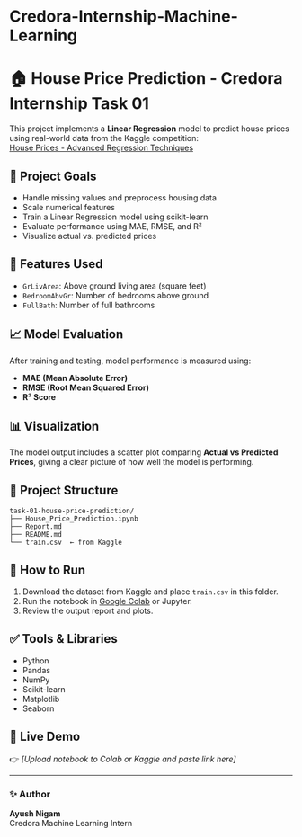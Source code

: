 # Credora-Internship-Machine-Learning


# 🏠 House Price Prediction - Credora Internship Task 01

This project implements a **Linear Regression** model to predict house prices using real-world data from the Kaggle competition:  
[House Prices - Advanced Regression Techniques](https://www.kaggle.com/c/house-prices-advanced-regression-techniques)

## 📌 Project Goals
- Handle missing values and preprocess housing data
- Scale numerical features
- Train a Linear Regression model using scikit-learn
- Evaluate performance using MAE, RMSE, and R²
- Visualize actual vs. predicted prices

## 🧠 Features Used
- `GrLivArea`: Above ground living area (square feet)
- `BedroomAbvGr`: Number of bedrooms above ground
- `FullBath`: Number of full bathrooms

## 📈 Model Evaluation
After training and testing, model performance is measured using:
- **MAE (Mean Absolute Error)**
- **RMSE (Root Mean Squared Error)**
- **R² Score**

## 📊 Visualization
The model output includes a scatter plot comparing **Actual vs Predicted Prices**, giving a clear picture of how well the model is performing.

## 📂 Project Structure
```
task-01-house-price-prediction/
├── House_Price_Prediction.ipynb
├── Report.md
├── README.md
└── train.csv  ← from Kaggle
```

## 🚀 How to Run
1. Download the dataset from Kaggle and place `train.csv` in this folder.
2. Run the notebook in [Google Colab](https://colab.research.google.com/) or Jupyter.
3. Review the output report and plots.

## ✅ Tools & Libraries
- Python
- Pandas
- NumPy
- Scikit-learn
- Matplotlib
- Seaborn

## 🔗 Live Demo
👉 _[Upload notebook to Colab or Kaggle and paste link here]_

---

### ✨ Author
**Ayush Nigam**  
Credora Machine Learning Intern

